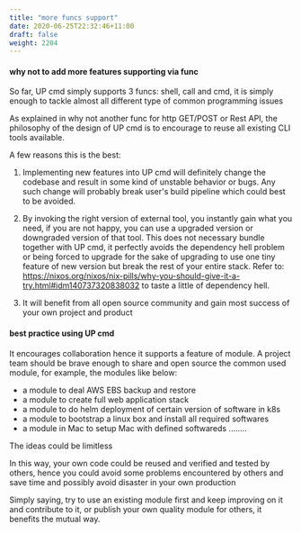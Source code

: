 ```yaml
---
title: "more funcs support"
date: 2020-06-25T22:32:46+11:00
draft: false
weight: 2204
---
```


#### why not to add more features supporting via func

So far, UP cmd simply supports 3 funcs: shell, call and cmd, it is simply enough to tackle almost all different type of common programming issues

As explained in why not another func for http GET/POST or Rest API, the philosophy of the design of UP cmd is to encourage to reuse all existing CLI tools available.

A few reasons this is the best:

1. Implementing new features into UP cmd will definitely change the codebase and result in some kind of unstable behavior or bugs. Any such change will probably break user's build pipeline which could best to be avoided. 

2. By invoking the right version of external tool, you instantly gain what you need, if you are not happy, you can use a upgraded version or downgraded version of that tool. This does not necessary bundle together with UP cmd, it perfectly avoids the dependency hell problem or being forced to upgrade for the sake of upgrading to use one tiny feature of new version but break the rest of your entire stack. Refer to: https://nixos.org/nixos/nix-pills/why-you-should-give-it-a-try.html#idm140737320838032 to taste a little of dependency hell.     

3. It will benefit from all open source community and gain most success of your own project and product

#### best practice using UP cmd

It encourages collaboration hence it supports a feature of module. A project team should be brave enough to share and open source the common used module, for example, the modules like below:

* a module to deal AWS EBS backup and restore
* a module to create full web application stack
* a module to do helm deployment of certain version of software in k8s
* a module to bootstrap a linux box and install all required softwares
* a module in Mac to setup Mac with defined softwareds
........

The ideas could be limitless   

In this way, your own code could be reused and verified and tested by others, hence you could avoid some problems encountered by others and save time and possibly avoid disaster in your own production

Simply saying, try to use an existing module first and keep improving on it and contribute to it, or publish your own quality module for others, it benefits the mutual way.   

